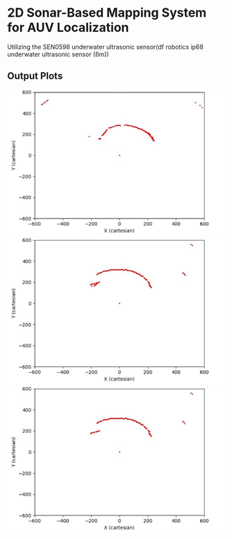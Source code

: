 # 2D Sonar-Based Mapping System for AUV Localization

Utilizing the SEN0598 underwater ultrasonic sensor(df robotics ip68 underwater ultrasonic sensor (6m))

## Output Plots

![Plot 1](images/plot1.jpeg)
![Plot 2](images/plot2.jpeg)
![Plot 3](images/plot3.jpeg)

